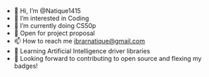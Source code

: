 - 👋 Hi, I’m @Natique1415
- 👀 I’m interested in Coding
- 🌱 I’m currently doing CS50p
- 💞️ Open for project proposal 
- 📫 How to reach me ibrarnatique@gmail.com
- 🤖 Learning Artificial Intelligence driver libraries
- 📖 Looking forward to contributing to open source and flexing my badges!

<!---
Natique1415/Natique1415 is a ✨ particular ✨ repository because its `README.md` (this file) appears on your GitHub profile.
You can click the Preview link to take a look at your changes.
--->
